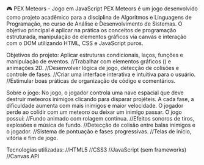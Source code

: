 🎮 PEX Meteors - Jogo em JavaScript
PEX Meteors é um jogo desenvolvido como projeto acadêmico para a disciplina de Algoritmos e Linguagens de Programação, no curso de Análise e Desenvolvimento de Sistemas. O objetivo principal é aplicar na prática os conceitos de programação estruturada, manipulação de elementos gráficos via canvas e interação com o DOM utilizando HTML, CSS e JavaScript puros.

Objetivos do projeto:
Aplicar estruturas condicionais, laços, funções e manipulação de eventos.
//Trabalhar com elementos gráficos (<canvas>) e animações 2D.
//Desenvolver lógica de jogo, detecção de colisões e controle de fases.
//Criar uma interface interativa e intuitiva para o usuário.
//Estimular boas práticas de organização de código e comentários.

Sobre o jogo:
No jogo, o jogador controla uma nave espacial que deve destruir meteoros inimigos clicando para disparar projéteis. A cada fase, a dificuldade aumenta com mais inimigos e maior velocidade. O jogador perde ao colidir com um meteoro ou deixar um inimigo passar. O jogo possui:
//Fundo animado com rolagem contínua.
//Efeitos sonoros de tiros, explosões e música de fundo.
//Detecção de colisão entre balas inimigos e o jogador.
//Sistema de pontuação e fases progressivas.
//Telas de início, vitória e fim de jogo.

Tecnologias utilizadas:
//HTML5
//CSS3
//JavaScript (sem frameworks)
//Canvas API